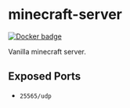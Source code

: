 # minecraft-server

[![Docker badge](http://docker0.serv.pw:8080/docku/minecraft-server)](https://registry.hub.docker.com/u/docku/minecraft-server/)

Vanilla minecraft server.

## Exposed Ports

* `25565/udp`

